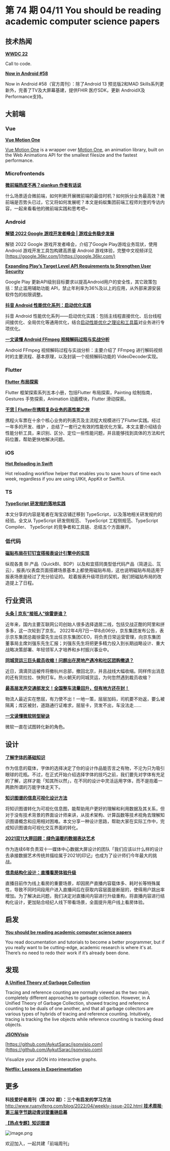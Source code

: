 # 第 74 期 04/11 You should be reading academic computer science papers
## 技术热闻
[**WWDC 22**](https://developer.apple.com/wwdc22/)

Call to code.

[**Now in Android #58**](https://medium.com/androiddevelopers/now-in-android-58-a8919ba01d45)

Now in Android #58（官方周刊）：除了Android 13 预览版2和MAD Skills系列更新外，完善了TV及大屏幕基建，提供FHIR 医疗SDK，更新 AndroidX及Performance支持。

## 大前端
### Vue
[**Vue Motion One**](https://vue-motion-one.vercel.app/#/)

[Vue Motion One](https://github.com/wobsoriano/vue-motion-one) is a wrapper over [Motion One](https://motion.dev/), an animation library, built on the Web Animations API for the smallest filesize and the fastest performance.

### Microfrontends
[**微前端热度不再？qiankun 作者有话说**](https://mp.weixin.qq.com/s/yIT7F5_7uj9MA-P_oh0OaQ)

什么场景适合微前端，如何判断开展微前端的最佳时机？如何拆分业务最高效？微前端是否势头已过，它又将如何发展呢？本文是蚂蚁集团前端工程师刘奎的专访内容，一起来看看他的微前端实践和思考吧~

### Android
[**解锁 2022 Google 游戏开发者峰会 | 游戏业务稳步发展**](https://mp.weixin.qq.com/s/uAU9uF-jQ4JbpOo4fGTqgg)

解锁 2022 Google 游戏开发者峰会，介绍了Google Play游戏业务现状，使用 Android 游戏开发工具包构建高质量 Android 游戏体验，完整中文视频详见[https://google.36kr.com/](https://google.36kr.com/)

[**Expanding Play’s Target Level API Requirements to Strengthen User Security**](https://android-developers.googleblog.com/2022/04/expanding-plays-target-level-api-requirements-to-strengthen-user-security.html)

Google Play 更新API级别目标要求以提高Android用户的安全性，其它政策包括：禁止滥用辅助功能 API，禁止年利率为36%及以上的应用，从外部来源安装软件包的权限调整。

[**抖音 Android 性能优化系列：启动优化实践**](https://juejin.cn/post/7080065015197204511)

抖音 Android 性能优化系列——启动优化实践：包括主线程直接优化、后台线程间接优化、全局优化等通用优化，结合[启动性能优化之理论和工具篇](https://link.juejin.cn/?target=https%3A%2F%2Fmp.weixin.qq.com%2Fs%3F__biz%3DMzI1MzYzMjE0MQ%3D%3D%26mid%3D2247491335%26idx%3D1%26sn%3De3eabd9253ab2f83925af974db3f3072%26scene%3D21%23wechat_redirect)对业务进行专项优化。

[**一文读懂 Android FFmpeg 视频解码过程与实战分析**](https://juejin.cn/post/7072198840035573790)

Android FFmpeg 视频解码过程与实战分析：主要介绍了 FFmpeg 进行解码视频时的主要流程、基本原理，以及封装一个视频解码功能的 VideoDecoder实现。

### Flutter
[**Flutter 布局探索**](https://juejin.cn/post/7080815937003192351)

Flutter 框架探索系列五本小册，包括Flutter 布局探索，Painting 绘制指南，Gestures 手势探索，Animation 动画模块，Flutter 滑动探索。

[**干货 | Flutter在携程复杂业务的高性能之旅**](https://mp.weixin.qq.com/s/QgPXNpdU2mlAb6tlcsm_eQ)

携程火车票在十余个核心业务的列表页及主流程大规模进行了Flutter实践。经过一年多的开发、维护 ，总结了一套行之有效的性能优化方案。本文主要介绍结合性能分析工具，来识别、区分、定位一些性能问题，并且能够找到具体的方法和代码位置，帮助更快地解决问题。

### iOS
[**Hot Reloading in Swift**](https://swiftpackageindex.com/krzysztofzablocki/Inject)

Hot reloading workflow helper that enables you to save hours of time each week, regardless if you are using UIKit, AppKit or SwiftUI.

### TS
[**TypeScript 研发规约落地实践**](https://mp.weixin.qq.com/s/9J6ftE8XUC5s02D1rJmLFg)

本文分享的内容是笔者在淘宝店铺迁移到 TypeScript，以及落地相关研发规约的经验。全文从 TypeScript 研发侧规范、 TypeScript 工程侧规范、TypeScript Compiler、 TypeScript 的竞争者和工具链、总结五个方面展开。

### 低代码
[**磁贴布局在钉钉宜搭报表设计引擎中的实现**](https://mp.weixin.qq.com/s/PSTut5ahAB8nlJ9kBpBaxw)

纵观各类 BI 产品（QuickBI、BDP）以及和宜搭同类型低代码产品（简道云、氚云），报表/仪表盘页面搭建场景基本上都使用磁贴布局，这也说明磁贴布局适用于报表场景是经过了充分验证的。
趁着报表升级项目的契机，我们把磁贴布局的改造提上了日程。

## 行业资讯
[**头条 | 京东“接班人”徐雷是谁？**](https://mp.weixin.qq.com/s/sgiigk6FowTAopoYtkuUJg)

近年来，国内主要互联网公司创始人很多选择退居二线，包括交战正酣的阿里和拼多多，这一次轮到了京东。
2022年4月7日一早8点06分，京东集团发布公告，表示京东集团总裁徐雷先生出任京东集团CEO，将负责日常运营管理，向京东集团董事局主席刘强东先生汇报；刘强东先生将把更多精力投入到长期战略设计、重大战略决策部署、年轻领军人才培养和乡村振兴事业中。

[**同城货运三巨头裁员收缩！问题出在房地产遇冷和社区团购撤退？**](https://mp.weixin.qq.com/s/g6Qui0D7TWoB2NL8oQkTUA)

近日，滴滴货运被传将撤杭州总部，撤回北京，并且战线大幅收缩。同样传出消息的还有货拉拉、快狗打车。热火朝天的同城货运，为何忽然遇到裁员收缩？

[**最高层发声交通部发文！全国整车流量回升，但有地方还在封！**](https://mp.weixin.qq.com/s/U5XhI77RqqGJPYm9U1Pg2Q)

物流人最近实在憋屈，有力使不出！一地一策，层层加码，司机要不劝返，要么被隔离；库区被封，道路通行证难求，层层卡，货发不出，车没法走……

[**一文读懂微软转型秘诀**](https://mp.weixin.qq.com/s/0z5sBpq8Wl8BDI8xUH-j6w)

微软一直在试图转化新的角色。[
](https://stackoverflow.blog/2022/03/31/time-to-get-on-trend-filters/)
## 设计
[**了解字体的基础知识**](https://sspai.com/post/71957)

作为信息的载体，字体的选择决定了你的设计作品能否言之有物，不沦为只为吸引眼球的花瓶。不过，在正式开始介绍选择字体的技巧之前，我们要先对字体有充足的了解，这样才能「知其所以然」，在不同的设计中灵活运用字体，而不是抱着一两款所谓的万能字体走天下。

[**知识图谱的信息可视化设计方法**](https://mp.weixin.qq.com/s/GwZ26WC-rX4XHS9mroFhTA)

将知识图谱转化为可视化信息图，能帮助用户更好的理解和利用数据及其关系，但对于没有技术背景的界面设计师来讲，从技术架构、计算函数等技术视角去理解知识图谱概念和应用相对困难。本文分享一种设计思路，帮助大家在实际工作中，完成知识图谱向可视化交互界面的转化。

[**2021双11大屏回顾：绿色温暖的数据表达艺术**](https://mp.weixin.qq.com/s/gW6Mvk4-7IPtHdkmBDEP5g)

作为连续6年负责双十一媒体中心数据大屏设计的团队「我们应该以什么样的设计去承接数据艺术传统并描绘属于2021的印记」也成为了设计师们今年最大的挑战。

[**信息结构化设计：直播看房体验升级**](https://mp.weixin.qq.com/s/UpoXlufnB_vhF4kVIYOHBA)

直播目前作为线上看房的重要场景，却因房产直播内容载体多、耗时长等特殊属性，导致不同时间段用户进入直播间后在获取内容层面是断层的，使得用户跳出率增加。为了解决此问题，我们决定对直播间内容进行升级重构，将直播内容进行结构化设计，更加贴合经纪人线下带看场景，全面提升用户线上看房体验。

## 启发
[**You should be reading academic computer science papers**](https://stackoverflow.blog/2022/04/07/you-should-be-reading-academic-computer-science-papers/)

You read documentation and tutorials to become a better programmer, but if you really want to be cutting-edge, academic research is where it's at. There’s no need to redo their work if it’s already been done.

## 发现
[**A Unified Theory of Garbage Collection**](https://www.cs.cornell.edu/courses/cs6120/2019fa/blog/unified-theory-gc/)

Tracing and reference counting are normally viewed as the two main, completely different approaches to garbage collection. However, in A Unified Theory of Garbage Collection, showed tracing and reference counting to be duals of one another, and that all garbage collectors are various types of hybrids of tracing and reference counting. Intuitively, tracing is tracking the live objects while reference counting is tracking dead objects.

[**JSONVisio**](https://jsonvisio.com/)


[https://github.com/AykutSarac/jsonvisio.com](https://github.com/AykutSarac/jsonvisio.com)

Visualize your JSON into interactive graphs.

[**Netflix: Lessons in Experimentation**](https://www.aakashg.com/2022/01/18/netflix-experimentation/)


## 更多
**科技爱好者周刊（第 202 期）：三个有启发的学习方法**
[http://www.ruanyifeng.com/blog/2022/04/weekly-issue-202.html
](http://www.ruanyifeng.com/blog/2022/04/weekly-issue-202.html)
[**技术周报·第三届字节跳动青训营重磅启幕**](https://mp.weixin.qq.com/s/-eIxQzlc7IixPSlO9OGeKw)


[**【热点专题】知识图谱**](https://mp.weixin.qq.com/s/LD8iLwcMSqZVyO_-N_ITsA)

![image.png](https://cdn.nlark.com/yuque/0/2020/png/85771/1605930034828-7fc81343-651f-4a15-8465-eebe5a23cf61.png#crop=0&crop=0&crop=1&crop=1&height=31&id=UcFmc&margin=%5Bobject%20Object%5D&name=image.png&originHeight=90&originWidth=2186&originalType=binary&ratio=1&rotation=0&showTitle=false&size=14325&status=done&style=none&title=&width=746)


欢迎加入，一起共建「前端周刊」

